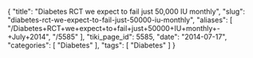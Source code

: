 {
    "title": "Diabetes RCT we expect to fail just 50,000 IU monthly",
    "slug": "diabetes-rct-we-expect-to-fail-just-50000-iu-monthly",
    "aliases": [
        "/Diabetes+RCT+we+expect+to+fail+just+50000+IU+monthly+-+July+2014",
        "/5585"
    ],
    "tiki_page_id": 5585,
    "date": "2014-07-17",
    "categories": [
        "Diabetes"
    ],
    "tags": [
        "Diabetes"
    ]
}